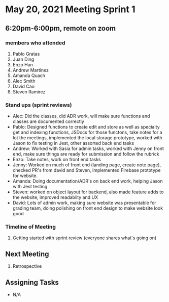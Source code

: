 # May 20, 2021 Meeting Sprint 1

## 6:20pm-6:00pm, remote on zoom

### members who attended
1. Pablo Gratas
2. Juan Ding
3. Enzo Han
4. Andrew Martinez
5. Amanda Quach
6. Alec Smith
7. David Cao
8. Steven Ramirez

### Stand ups (sprint reviews)
- Alec: Did the classes, did ADR work, will make sure functions and classes are documented correctly
- Pablo: Designed functions to create edit and store as well as specialty get and indexing functions, JSDocs for those functons, take notes for a lot the meetings, implemented the local storage prototype, worked with Jason to fix testing in Jest, other assorted back end tasks
- Andrew: Worked with Sasia for admin tasks, worked with Jenny on front end, make sure things are ready for submission and follow the rubrick
- Enzo: Take notes, work on front end tasks
- Jenny: Worked on much of front end (landing page, create note page), checked PR's from david and Steven, implemented Firebase prototype for website.
- Amanda: Doing documentation/ADR's on back end work, helping Jason with Jest testing
- Steven: worked on object layout for backend, also made feature adds to the website, improved readabiity and UX
- David: Lots of admin work, making sure website was presentable for grading team, doing polishing on front end design to make website look good

### Timeline of Meeting
1. Getting started with sprint review (everyone shares what's going on)

## Next Meeting
1. Retrospective

## Assigning Tasks
- N/A





